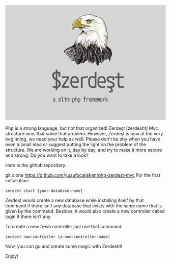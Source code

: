 ![Zerdest is a small php-based mvc framework](/framework/zerdest-logo.png)


Php is a strong language, but not that organized! Zerdeşt [zerdesht] Mvc structure aims that solve that problem. However, Zerdeşt is now at the very beginning, we need your help as well. Please don't be shy when you have even a small idea or suggest putting the light on the problem of the structure. We are working on it, day by day, and try to make it more secure and strong. Do you want to take a look?

Here is the github repository.

git clone https://github.com/yusufocaliskan/php-zerdest-mvc
For the first installation:

``zerdest start [your-database-name]``

Zerdeşt would create a new database while installing itself by that command if there isn’t any database that exists with the same name that is given by the command. Besides, it would also create a new controller called login if there isn’t any.

To create a new fresh controller just use that command: 

``zerdest new-controller [a-new-controller-name]``

Now, you can go and create some magic with Zerdesht!

Enjoy!

